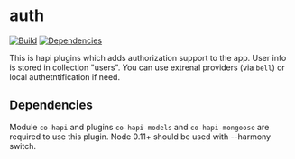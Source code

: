 auth
===========

[![Build](https://travis-ci.org/avbel/auth.png)](https://travis-ci.org/avbel/auth)
[![Dependencies](https://david-dm.org/avbel/auth.png)](https://david-dm.org/avbel/auth)

This is hapi plugins which adds authorization support to the app. User info is stored in collection "users". You can use extrenal providers (via `bell`) or local authetntification if need.

## Dependencies
Module `co-hapi` and plugins `co-hapi-models` and `co-hapi-mongoose` are required to use this plugin.
Node 0.11+ should be used with --harmony switch.
